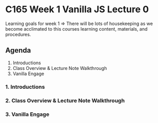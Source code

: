 # C165 Week 1 Vanilla JS Lecture 0

Learning goals for week 1 => There will be lots of housekeeping as we become acclimated to this courses learning content, materials, and procedures.

## Agenda

1) Introductions
2) Class Overview & Lecture Note Walkthrough
3) Vanilla Engage

### 1. Introductions

### 2. Class Overview & Lecture Note Walkthrough

### 3. Vanilla Engage
